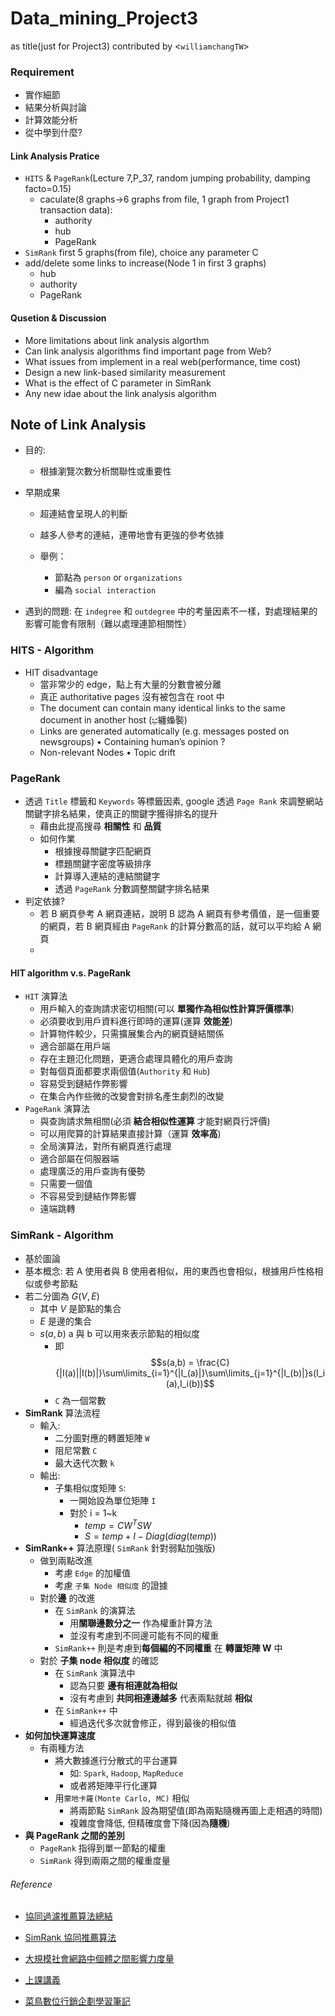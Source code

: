 # Data_mining_Project3
as title(just for Project3)
contributed by <`williamchangTW`>

### Requirement
- 實作細節
- 結果分析與討論
- 計算效能分析
- 從中學到什麼?
#### Link Analysis Pratice
- `HITS` & `PageRank`(Lecture 7,P_37, random jumping probability, damping facto=0.15)
  - caculate(8 graphs->6 graphs from file, 1 graph from Project1 transaction data):
    - authority
    - hub
    - PageRank
- `SimRank` first 5 graphs(from file), choice any parameter C
- add/delete some links to increase(Node 1 in first 3 graphs) 
  - hub
  - authority
  - PageRank
#### Qusetion & Discussion
- More limitations about link analysis algorthm
- Can link analysis algorithms find important page from Web?
- What issues from implement in a real web(performance, time cost)
- Design a new link-based similarity measurement
- What is the effect of C parameter in SimRank
- Any new idae about the link analysis algorithm
## Note of Link Analysis

- 目的:
  - 根據瀏覽次數分析關聯性或重要性

- 早期成果

  - 超連結會呈現人的判斷

  - 越多人參考的連結，連帶地會有更強的參考依據
  - 舉例：
    - 節點為 `person` or `organizations`
    - 編為 `social interaction`

- 遇到的問題: 在 `indegree` 和 `outdegree` 中的考量因素不一樣，對處理結果的影響可能會有限制（難以處理連節相關性）

### HITS - Algorithm

- HIT disadvantage
  - 當非常少的 edge，點上有大量的分數會被分離
  - 真正 authoritative pages 沒有被包含在 root 中
  - The document can contain many identical links to the same
    document in another host (ಭ纏蟂褧)
  - Links are generated automatically (e.g. messages posted
    on newsgroups)
    • Containing human’s opinion ? 
  - Non-relevant Nodes
    • Topic drift 

### PageRank

- 透過 `Title` 標籤和 `Keywords` 等標籤因素, google 透過 `Page Rank` 來調整網站關鍵字排名結果，使真正的關鍵字獲得排名的提升
  - 藉由此提高搜尋 **相關性** 和 **品質**
  - 如何作業
    - 根據搜尋關鍵字匹配網頁
    - 標題關鍵字密度等級排序
    - 計算導入連結的連結關鍵字
    - 透過 `PageRank` 分數調整關鍵字排名結果
- 判定依據?
  - 若 B 網頁參考 A 網頁連結，說明 B 認為 A 網頁有參考價值，是一個重要的網頁，若 B 網頁經由 `PageRank` 的計算分數高的話，就可以平均給 A 網頁
  - 

#### HIT algorithm v.s. PageRank 

- `HIT` 演算法
  - 用戶輸入的查詢請求密切相關(可以 **單獨作為相似性計算評價標準**)
  - 必須要收到用戶資料進行即時的運算(運算 **效能差**)
  - 計算物件較少，只需擴展集合內的網頁鏈結關係
  - 適合部屬在用戶端
  - 存在主題氾化問題，更適合處理具體化的用戶查詢
  - 對每個頁面都要求兩個值(`Authority` 和 `Hub`)
  - 容易受到鏈結作弊影響
  - 在集合內作些微的改變會對排名產生劇烈的改變
- `PageRank` 演算法
  - 與查詢請求無相關(必須 **結合相似性運算** 才能對網頁行評價)
  - 可以用爬算的計算結果直接計算（運算 **效率高**)
  - 全局演算法，對所有網頁進行處理
  - 適合部屬在伺服器端
  - 處理廣泛的用戶查詢有優勢
  - 只需要一個值
  - 不容易受到鏈結作弊影響
  - 遠端跳轉

### SimRank - Algorithm

- 基於圖論
- 基本概念: 若 A 使用者與 B 使用者相似，用的東西也會相似，根據用戶性格相似或參考節點
- 若二分圖為  $G(V,E)$
  - 其中 $V$ 是節點的集合
  - $E$ 是邊的集合
  - $s(a, b)$ a 與 b 可以用來表示節點的相似度
    - 即 $$s(a,b) = \frac{C}{|I(a)||I(b)|}\sum\limits_{i=1}^{|I_(a)|}\sum\limits_{j=1}^{|I_(b)|}s(I_i(a),I_i(b))$$
    - `C` 為一個常數
- **SimRank** 算法流程
  - 輸入: 
    - 二分圖對應的轉置矩陣 `W`
    - 阻尼常數 `C`
    - 最大迭代次數 `k`
  - 輸出:
    - 子集相似度矩陣 `S`:
      - 一開始設為單位矩陣 `I`
      - 對於 i = 1~k
        - $temp = CW^TSW$
        - $S = temp + I - Diag(diag(temp))$
- **SimRank++** 算法原理( `SimRank` 針對弱點加強版)
  - 做到兩點改進
    - 考慮 `Edge` 的加權值
    - 考慮 `子集 Node 相似度` 的證據
  - 對於**邊** 的改進
    - 在 `SimRank` 的演算法
      - 用**關聯邊數分之一** 作為權重計算方法
      - 並沒有考慮到不同邊可能有不同的權重
    - `SimRank++` 則是考慮到**每個編的不同權重** 在 **轉置矩陣 W** 中
  - 對於 **子集 node 相似度** 的確認
    - 在 `SimRank` 演算法中
      - 認為只要 **邊有相連就為相似**
      - 沒有考慮到 **共同相連邊越多** 代表兩點就越 **相似**
    - 在 `SimRank++` 中
      - 經過迭代多次就會修正，得到最後的相似值
- **如何加快運算速度**
  - 有兩種方法
    - 將大數據進行分散式的平台運算
      - 如: `Spark`, `Hadoop`, `MapReduce`
      - 或者將矩陣平行化運算
    - 用`蒙地卡羅(Monte Carlo, MC)` 相似
      - 將兩節點 `SimRank` 設為期望值(即為兩點隨機再圖上走相遇的時間)
      - 複雜度會降低, 但精確度會下降(因為**隨機**)
- **與 PageRank 之間的差別**
  - `PageRank` 指得到單一節點的權重
  - `SimRank` 得到兩兩之間的權重度量

###### Reference

- [協同過濾推薦算法總結](http://www.cnblogs.com/pinard/p/6349233.html)
- [SimRank 協同推薦算法](https://cloud.tencent.com/developer/article/1184560)
- [大規模社會網路中個體之間影響力度量](https://blog.argcv.com/articles/4534.c)

- [上課講義]()

- [菜鳥數位行銷企劃學習筆記](http://marketing.bankshung.net/2012/03/hitspagerank.html)
